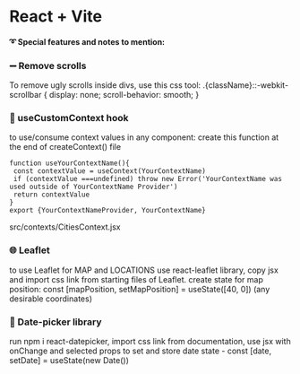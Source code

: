 # React + Vite


#### ➰ Special features and notes to mention:

### ➖ Remove scrolls
To remove ugly scrolls inside divs, use this css tool: .{className}::-webkit-scrollbar {   display: none;   scroll-behavior: smooth; }

### 🎣 useCustomContext hook
 to use/consume context values in any component: 
 create this function at the end of  createContext() file
 ```
 function useYourContextName(){
  const contextValue = useContext(YourContextName)
  if (contextValue ===undefined) throw new Error('YourContextName was used outside of YourContextName Provider')
  return contextValue
}
export {YourContextNameProvider, YourContextName}
```
src/contexts/CitiesContext.jsx

### 🌐 Leaflet 
to use Leaflet for MAP and LOCATIONS use react-leaflet library, copy <Mapcontainer> jsx and import css link from starting files of Leaflet.
create state for map position:
const [mapPosition, setMapPosition] = useState([40, 0]) (any desirable coordinates)

### 📆 Date-picker library

run npm i react-datepicker, import css link from documentation, use <DatePicker /> jsx with 
onChange and selected props to set and store date state - const [date, setDate] = useState(new Date())
